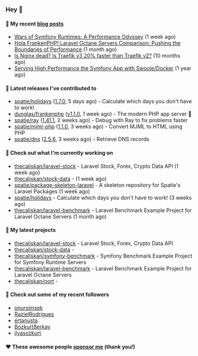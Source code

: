 ### Hey 👋

#### 📜 My recent [blog posts](https://caliskanemre.medium.com/)

- [Wars of Symfony Runtimes: A Performance Odyssey](https://medium.com/beyn-technology/wars-of-symfony-runtimes-a-performance-odyssey-7b0120e8f9e1?source=rss-cf41ab240584------2) (1 week ago)
- [Hola FrankenPHP! Laravel Octane Servers Comparison: Pushing the Boundaries of Performance](https://medium.com/beyn-technology/hola-frankenphp-laravel-octane-servers-comparison-pushing-the-boundaries-of-performance-d3e7ad8e652c?source=rss-cf41ab240584------2) (1 month ago)
- [Is Nginx dead? Is Traefik v3 20% faster than Traefik v2?](https://medium.com/beyn-technology/is-nginx-dead-is-traefik-v3-20-faster-than-traefik-v2-f28ffb7eed3e?source=rss-cf41ab240584------2) (10 months ago)
- [Serving High Performance the Symfony App with Swoole/Docker](https://medium.com/beyn-technology/serving-high-performance-the-symfony-app-with-swoole-docker-758d8f176889?source=rss-cf41ab240584------2) (1 year ago)

#### 🔭 Latest releases I've contributed to

- [spatie/holidays](https://github.com/spatie/holidays) ([1.7.0](https://github.com/spatie/holidays/releases/tag/1.7.0), 5 days ago) - Calculate which days you don&#39;t have to work!
- [dunglas/frankenphp](https://github.com/dunglas/frankenphp) ([v1.1.0](https://github.com/dunglas/frankenphp/releases/tag/v1.1.0), 1 week ago) - The modern PHP app server 🧟
- [spatie/ray](https://github.com/spatie/ray) ([1.41.1](https://github.com/spatie/ray/releases/tag/1.41.1), 2 weeks ago) - Debug with Ray to fix problems faster
- [spatie/mjml-php](https://github.com/spatie/mjml-php) ([1.1.0](https://github.com/spatie/mjml-php/releases/tag/1.1.0), 3 weeks ago) - Convert MJML to HTML using PHP
- [spatie/dns](https://github.com/spatie/dns) ([2.5.6](https://github.com/spatie/dns/releases/tag/2.5.6), 3 weeks ago) - Retrieve DNS records

#### 👷 Check out what I'm currently working on

- [thecaliskan/laravel-stock](https://github.com/thecaliskan/laravel-stock) - Laravel Stock, Forex, Crypto Data API (1 week ago)
- [thecaliskan/stock-data](https://github.com/thecaliskan/stock-data) -  (1 week ago)
- [spatie/package-skeleton-laravel](https://github.com/spatie/package-skeleton-laravel) - A skeleton repository for Spatie&#39;s Laravel Packages (1 week ago)
- [spatie/holidays](https://github.com/spatie/holidays) - Calculate which days you don&#39;t have to work! (3 weeks ago)
- [thecaliskan/laravel-benchmark](https://github.com/thecaliskan/laravel-benchmark) - Laravel Benchmark Example Project for Laravel Octane Servers (1 month ago)

#### 🌱 My latest projects

- [thecaliskan/laravel-stock](https://github.com/thecaliskan/laravel-stock) - Laravel Stock, Forex, Crypto Data API
- [thecaliskan/stock-data](https://github.com/thecaliskan/stock-data) - 
- [thecaliskan/symfony-benchmark](https://github.com/thecaliskan/symfony-benchmark) - Symfony Benchmark Example Project for Symfony Runtime Servers 
- [thecaliskan/laravel-benchmark](https://github.com/thecaliskan/laravel-benchmark) - Laravel Benchmark Example Project for Laravel Octane Servers
- [thecaliskan/oort](https://github.com/thecaliskan/oort) - 

#### 👯 Check out some of my recent followers

- [onursimsek](https://github.com/onursimsek)
- [RazielRodrigues](https://github.com/RazielRodrigues)
- [ertanusta](https://github.com/ertanusta)
- [BozkurtBerkay](https://github.com/BozkurtBerkay)
- [ilyasozkurt](https://github.com/ilyasozkurt)

#### ❤️ These awesome people [sponsor me](https://github.com/sponsors/thecaliskan) (thank you!)


